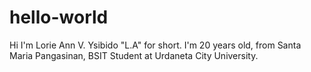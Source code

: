 # hello-world
Hi I'm Lorie Ann V. Ysibido "L.A" for short.
I'm 20 years old, from Santa Maria Pangasinan, BSIT Student at Urdaneta City University.
